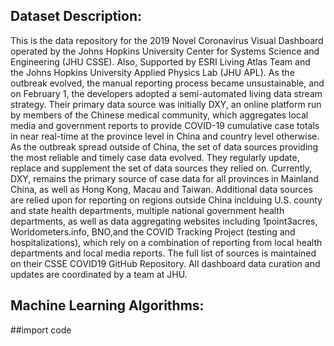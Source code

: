 ## Dataset Description:
This is the data repository for the 2019 Novel Coronavirus Visual Dashboard operated by the Johns Hopkins University
Center for Systems Science and Engineering (JHU CSSE). Also, Supported by ESRI Living Atlas Team and the Johns Hopkins
University Applied Physics Lab (JHU APL). As the outbreak evolved, the manual reporting process became unsustainable, and on February 1, 
the developers adopted a semi-automated living data stream strategy. Their primary data source was initially DXY, an online platform run by members of 
the Chinese medical community, which aggregates local media and government reports to provide COVID-19 cumulative case totals in near real-time
at the province level in China and country level otherwise. As the outbreak spread outside of China, the set of data sources providing the most 
reliable and timely case data evolved. They regularly update, replace and supplement the set of data sources they relied on. Currently, DXY,
remains the primary source of case data for all provinces in Mainland China, as well as Hong Kong, Macau and Taiwan. Additional data sources are 
relied upon for reporting on regions outside China inclduing U.S. county and state health departments, multiple national government health
departments, as well as data aggregating websites including 1point3acres, Worldometers.info, BNO,and the COVID Tracking Project (testing and hospitalizations), 
which rely on a combination of reporting from local health departments and local media reports. The full list of sources is maintained on their CSSE 
COVID19 GitHub Repository. All dashboard data curation and updates are coordinated by a team at JHU.

## Machine Learning Algorithms: 

##import code
